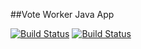 ##Vote Worker Java App

[![Build Status](http://35.227.137.176:8080/buildStatus/icon?job=instavote%2Fworker-build&subject=Build&color=green)](http://35.227.137.176:8080/job/instavote/job/vote-build/)
[![Build Status](http://35.227.137.176:8080/buildStatus/icon?job=instavote%2Fworker-test&subject=UnitTest&color=green)](http://35.227.137.176:8080/job/instavote/job/vote-test/)


